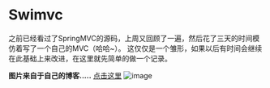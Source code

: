 # Swimvc
之前已经看过了SpringMVC的源码，上周又回顾了一遍，然后花了三天的时间模仿着写了一个自己的MVC（哈哈~）。     这仅仅是一个雏形，如果以后有时间会继续在此基础上来改进，在这里就先简单的做一个记录。  

**图片来自于自己的博客.....** [点击这里](http://blog.csdn.net/z497221362/article/category/5906091)
![image](http://img.blog.csdn.net/20151026183705655?watermark/2/text/aHR0cDovL2Jsb2cuY3Nkbi5uZXQv/font/5a6L5L2T/fontsize/400/fill/I0JBQkFCMA==/dissolve/70/gravity/Center)
